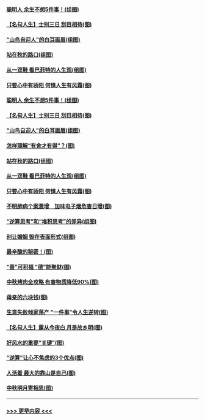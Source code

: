 #### [聪明人 余生不想5件事！(组图)](../pages/p8/907364.md?t=09151833) 
#### [【名句人生】士别三日 刮目相待(图)](../pages/p8/906988.md?t=09151833) 
#### [“山鸟自迎人”的白耳画眉(组图)](../pages/p8/907332.md?t=09151833) 
#### [站在秋的路口(组图)](../pages/p8/906914.md?t=09151833) 
#### [从一双鞋 看巴菲特的人生观(组图)](../pages/p8/907311.md?t=09151833) 
#### [只要心中有骄阳 何惧人生有风霜(图)](../pages/p8/907320.md?t=09151833) 
#### [聪明人 余生不想5件事！(组图)](../pages/p8/907364.md?t=09151833) 
#### [【名句人生】士别三日 刮目相待(图)](../pages/p8/906988.md?t=09151833) 
#### [“山鸟自迎人”的白耳画眉(组图)](../pages/p8/907332.md?t=09151833) 
#### [怎样理解“有舍才有得”？(图)](../pages/p8/906872.md?t=09151833) 
#### [站在秋的路口(组图)](../pages/p8/906914.md?t=09151833) 
#### [从一双鞋 看巴菲特的人生观(组图)](../pages/p8/907311.md?t=09151833) 
#### [只要心中有骄阳 何惧人生有风霜(图)](../pages/p8/907320.md?t=09151833) 
#### [不明肺病个案激增　加味电子烟危害日增(图)](../pages/p8/907307.md?t=09151833) 
#### [“逆算思考”和“堆积思考”的差异(组图)](../pages/p8/907229.md?t=09151833) 
#### [别让婚姻 毁在表面形式(组图)](../pages/p8/907118.md?t=09151833) 
#### [最辛酸的秘密！(图)](../pages/p8/906327.md?t=09151833) 
#### [“善”可积福 “德”能聚财(图)](../pages/p8/906906.md?t=09151833) 
#### [中秋烤肉全攻略 有害物质降低90%(图)](../pages/p8/907227.md?t=09151833) 
#### [母亲的六块钱(图)](../pages/p8/907107.md?t=09151833) 
#### [生意失败倾家荡产 “一件事”令人生逆转(图)](../pages/p8/907101.md?t=09151833) 
#### [【名句人生】露从今夜白 月是故乡明(图)](../pages/p8/906558.md?t=09151833) 
#### [好风水的重要“关键”(图)](../pages/p8/907087.md?t=09151833) 
#### [“逆算”让心不焦虑的3个优点(图)](../pages/p8/907070.md?t=09151833) 
#### [人活着 最大的靠山是自己(图)](../pages/p8/906329.md?t=09151833) 
#### [中秋明月寄相思(图)](../pages/p8/906932.md?t=09151833) 

----
#### [ >>> 更早内容 <<< ](../indexes/p8-earlier.md)
